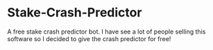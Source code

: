 # Stake-Crash-Predictor
A free stake crash predictor bot. I have see a lot of people selling this software so I decided to give the crash predictor for free!

